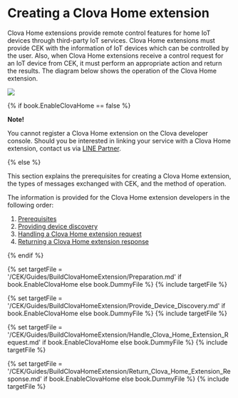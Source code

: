 # Creating a Clova Home extension

Clova Home extensions provide remote control features for home IoT devices through third-party IoT services. Clova Home extensions must provide CEK with the information of IoT devices which can be controlled by the user. Also, when Clova Home extensions receive a control request for an IoT device from CEK, it must perform an appropriate action and return the results. The diagram below shows the operation of the Clova Home extension.

![](/CEK/Resources/Images/CEK_Clova_Home_Extension_Operation_Structure.png)

{% if book.EnableClovaHome == false %}

<div class="note">
<p><strong>Note!</strong></p>
<p>You cannot register a Clova Home extension on the Clova developer console. Should you be interested in linking your service with a Clova Home extension, contact us via <a href="https://partner.line.me/ja" target="_blank">LINE Partner</a>.
</p>
</div>

{% else %}

This section explains the prerequisites for creating a Clova Home extension, the types of messages exchanged with CEK, and the method of operation.

The information is provided for the Clova Home extension developers in the following order:

1. [Prerequisites](#Preparation)
2. [Providing device discovery](#ProvideDeviceDiscovery)
3. [Handling a Clova Home extension request](#HandleClovaHomeExtensionRequest)
4. [Returning a Clova Home extension response](#ReturnClovaHomeExtensionResponse)

{% endif %}

{% set targetFile = '/CEK/Guides/BuildClovaHomeExtension/Preparation.md' if book.EnableClovaHome else book.DummyFile %}
{% include targetFile %}

{% set targetFile = '/CEK/Guides/BuildClovaHomeExtension/Provide_Device_Discovery.md' if book.EnableClovaHome else book.DummyFile %}
{% include targetFile  %}

{% set targetFile = '/CEK/Guides/BuildClovaHomeExtension/Handle_Clova_Home_Extension_Request.md' if book.EnableClovaHome else book.DummyFile %}
{% include targetFile  %}

{% set targetFile = '/CEK/Guides/BuildClovaHomeExtension/Return_Clova_Home_Extension_Response.md' if book.EnableClovaHome else book.DummyFile %}
{% include targetFile  %}
